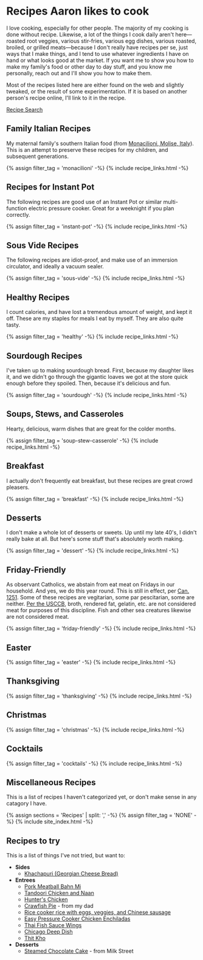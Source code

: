 # Recipes Aaron likes to cook

I love cooking, especially for other people. The majority of my cooking is done without recipe. Likewise, a lot of the things I cook daily aren't here—roasted root veggies, various stir-fries, various egg dishes, various roasted, broiled, or grilled meats—because I don't really have recipes per se, just ways that I make things, and I tend to use whatever ingredients I have on hand or what looks good at the market. If you want me to show you how to make my family's food or other day to day stuff, and you know me personally, reach out and I'll show you how to make them. 

Most of the recipes listed here are either found on the web and slightly tweaked, or the result of some experimentation. If it is based on another person's recipe online, I'll link to it in the recipe.

<a class="button search" href="./search/">Recipe Search</a>

## Family Italian Recipes

My maternal family's southern Italian food (from [Monacilioni, Molise, Italy](https://en.wikipedia.org/wiki/Monacilioni)). This is an attempt to preserve these recipes for my children, and subsequent generations.

{% assign filter_tag = 'monacilioni' -%}
{% include recipe_links.html -%}

## Recipes for Instant Pot

The following recipes are good use of an Instant Pot or similar multi-function electric pressure cooker. Great for a weeknight if you plan correctly.

{% assign filter_tag = 'instant-pot' -%}
{% include recipe_links.html -%}

## Sous Vide Recipes

The following recipes are idiot-proof, and make use of an immersion circulator, and ideally a vacuum sealer.

{% assign filter_tag = 'sous-vide' -%}
{% include recipe_links.html -%}

## Healthy Recipes

I count calories, and have lost a tremendous amount of weight, and kept it off. These are my staples for meals I eat by myself. They are also quite tasty.

{% assign filter_tag = 'healthy' -%}
{% include recipe_links.html -%}

## Sourdough Recipes

I've taken up to making sourdough bread. First, because my daughter likes it, and we didn't go through the gigantic loaves we got at the store quick enough before they spoiled. Then, because it's delicious and fun.

{% assign filter_tag = 'sourdough' -%}
{% include recipe_links.html -%}

## Soups, Stews, and Casseroles

Hearty, delicious, warm dishes that are great for the colder months. 

{% assign filter_tag = 'soup-stew-casserole' -%}
{% include recipe_links.html -%}

## Breakfast

I actually don't frequently eat breakfast, but these recipes are great crowd pleasers.

{% assign filter_tag = 'breakfast' -%}
{% include recipe_links.html -%}

## Desserts

I don't make a whole lot of desserts or sweets. Up until my late 40's, I didn't really bake at all. But here's some stuff that's absolutely worth making.

{% assign filter_tag = 'dessert' -%}
{% include recipe_links.html -%}

## Friday-Friendly

As observant Catholics, we abstain from eat meat on Fridays in our household. And yes, we do this year round. This is still in effect, per [Can. 1251](https://www.vatican.va/archive/cod-iuris-canonici/eng/documents/cic_lib4-cann1244-1253_en.html). Some of these recipes are vegitarian, some par pescitarian, some are neither. [Per the USCCB](https://www.usccb.org/prayer-worship/liturgical-year/lent), broth, rendered fat, gelatin, etc. are not considered meat for purposes of this discipline. Fish and other sea creatures likewise are not considered meat.

{% assign filter_tag = 'friday-friendly' -%}
{% include recipe_links.html -%}

## Easter
{% assign filter_tag = 'easter' -%}
{% include recipe_links.html -%}

## Thanksgiving
{% assign filter_tag = 'thanksgiving' -%}
{% include recipe_links.html -%}

## Christmas
{% assign filter_tag = 'christmas' -%}
{% include recipe_links.html -%}

## Cocktails
{% assign filter_tag = 'cocktails' -%}
{% include recipe_links.html -%}

## Miscellaneous Recipes

This is a list of recipes I haven't categorized yet, or don't make sense in any catagory I have. 

{% assign sections = 'Recipes' | split: ',' -%}
{% assign filter_tag = 'NONE' -%}
{% include site_index.html -%}

## Recipes to try

This is a list of things I've not tried, but want to:

- **Sides**
  - [Khachapuri (Georgian Cheese Bread)](https://www.allrecipes.com/recipe/272625/khachapuri-georgian-cheese-bread/)
- **Entrees**
  - [Pork Meatball Bahn Mi](https://www.youtube.com/watch?v=I4ycWq9v1SM)
  - [Tandoori Chicken and Naan](https://youtu.be/uHL5mOzzhH4?si=9c8FF-wi4TjNSziq)
  - [Hunter's Chicken](https://youtu.be/yMVGR3ibVvs?si=Wyd0WOFdz9yoA1z6)
  - [Crawfish Pie](/93c5ca05cd51428926d197e6d4a2d050.jpg) - from my dad
  - [Rice cooker rice with eggs, veggies, and Chinese sausage](https://youtu.be/--P6IGVLVZo)
  - [Easy Pressure Cooker Chicken Enchiladas](https://www.seriouseats.com/pressure-cooker-fast-and-easy-chicken-enchiladas-food-lab-recipe)
  - [Thai Fish Sauce Wings](./Untested/Thai%20Fish%20Sauce%20Wings.html)
  - [Chicago Deep Dish](./Untested/Chicago%20Deep%20Dish.html)
  - [Thit Kho](https://www.hungryhuy.com/how-to-make-thit-heo-kho-voi-trung-vietnamese-braised-pork-with-hard-boiled-eggs/)
- **Desserts**
  - [Steamed Chocolate Cake](./Untested/Steamed_Chocolate_Cake.html) - from Milk Street
